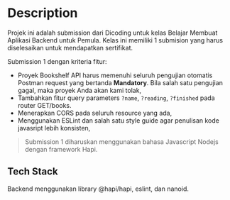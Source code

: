 # Description

Projek ini adalah submission dari Dicoding untuk kelas Belajar Membuat Aplikasi Backend untuk Pemula. Kelas ini memiliki 1 submision yang harus diselesaikan untuk mendapatkan sertifikat.

Submission 1 dengan kriteria fitur:
- Proyek Bookshelf API harus memenuhi seluruh pengujian otomatis Postman request yang bertanda **Mandatory**. Bila salah satu pengujian gagal, maka proyek Anda akan kami tolak,
- Tambahkan fitur query parameters `?name`, `?reading`, `?finished` pada router GET/books.
- Menerapkan CORS pada seluruh resource yang ada,
- Menggunakan ESLint dan salah satu style guide agar penulisan kode javasript lebih konsisten,

> Submission 1 diharuskan menggunakan bahasa Javascript Nodejs dengan framework Hapi.

## Tech Stack
Backend menggunakan library @hapi/hapi, eslint, dan nanoid.